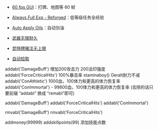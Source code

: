
- [60 fps GUI](https://www.nexusmods.com/witcher3/mods/3501)：打牌、地图等 60 帧
- [Always Full Exp - Reforged](https://www.nexusmods.com/witcher3/mods/4406)：低等级任务全经验
- [Auto Apply Oils](https://www.nexusmods.com/witcher3/mods/625)：自动剑油

- [武器无限耐久](https://www.nexusmods.com/witcher3/mods/342)
- [昆特牌赌注无上限](https://www.nexusmods.com/witcher3/mods/815)
- [自动拾取](https://www.nexusmods.com/witcher3/mods/315)


addabl('DamageBuff') 增加200攻击力 200法印强度
addabl('ForceCriticalHits') 100%暴击率
staminaboy() Geralt耐力不减
addabl('ConAthletic') 1000血，100体力和更高的体力恢复率
addabl('ConImmortal') - 99800血，100体力和更高的体力恢复率
(去除的话只要前缀 “addabl” 换成 “remabl”即可)


addabl('DamageBuff')
addabl('ForceCriticalHits')
addabl('ConImmortal')

rmvabl('DamageBuff')
rmvabl('ForceCriticalHits')

addmoney(99999)
addskillpoints(99) 添加技能点数